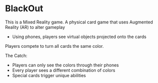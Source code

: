 # BlackOut

This is a Mixed Reality game.
A physical card game that uses Augmented Reality (AR) to alter gameplay
- Using phones, players see virtual objects projected onto the cards


Players compete to turn all cards the same color.

The Catch:
- Players can only see the colors through their phones
- Every player sees a different combination of colors
- Special cards trigger unique abilities
